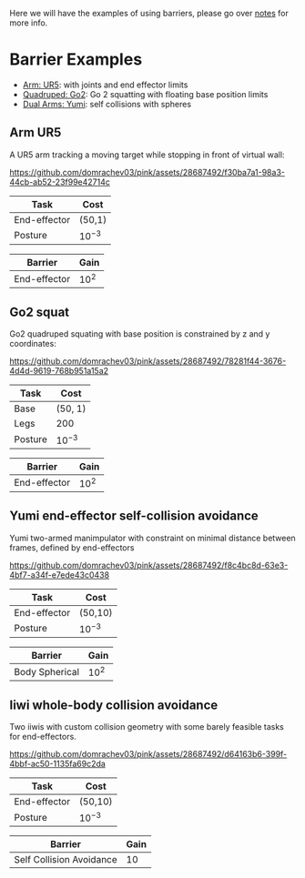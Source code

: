 Here we will have the examples of using barriers, please go over [notes](https://simeon-ned.com/blog/2024/cbf/) for more info. 

# Barrier Examples


- [Arm: UR5](#arm-ur5): with joints and end effector limits
- [Quadruped: Go2](#go2-squat): Go 2 squatting with floating base position limits
- [Dual Arms: Yumi](#dual-arm-yumi): self collisions with spheres

## Arm UR5

A UR5 arm tracking a moving target while stopping in front of virtual wall:


https://github.com/domrachev03/pink/assets/28687492/f30ba7a1-98a3-44cb-ab52-23f99e42714c


| Task | Cost |
|------|------|
| End-effector | (50,1) |
| Posture | $10^{-3}$ |

| Barrier | Gain |
|------|------|
| End-effector | $10^{2}$ |

## Go2 squat

Go2 quadruped squating with base position is constrained by z and y coordinates:


https://github.com/domrachev03/pink/assets/28687492/78281f44-3676-4d4d-9619-768b951a15a2


| Task | Cost |
|------|------|
| Base | (50, 1) |
| Legs | 200 |
| Posture | $10^{-3}$ |

| Barrier | Gain |
|------|------|
| End-effector | $10^{2}$ |


## Yumi end-effector self-collision avoidance
Yumi two-armed manimpulator with constraint on minimal distance between frames, defined by end-effectors



https://github.com/domrachev03/pink/assets/28687492/f8c4bc8d-63e3-4bf7-a34f-e7ede43c0438



| Task | Cost |
|------|------|
| End-effector | (50,10) |
| Posture | $10^{-3}$ |

| Barrier | Gain |
|------|------|
| Body Spherical | $10^{2}$ |

## Iiwi whole-body collision avoidance
Two iiwis with custom collision geometry with some barely feasible tasks for end-effectors.


https://github.com/domrachev03/pink/assets/28687492/d64163b6-399f-4bbf-ac50-1135fa69c2da



| Task | Cost |
|------|------|
| End-effector | (50,10) |
| Posture | $10^{-3}$ |

| Barrier | Gain |
|------|------|
| Self Collision Avoidance | $10$ 

